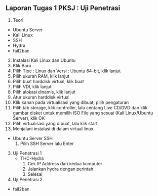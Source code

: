 
Laporan Tugas 1 PKSJ : Uji Penetrasi
------------------------------------

1. Teori
 * Ubuntu Server
 * Kali Linux
 * SSH
 * Hydra
 * fail2ban
2. Instalasi Kali Linux dan Ubuntu
  1. Klik Baru
  2. Pilih Tipe : Linux dan Versi : Ubuntu 64-bit, klik lanjut
  3. Pilih ukuran RAM, klik lanjut
  4. Pilih buat harddisk virtual, klik buat
  5. Pilih VDI, klik lanjut
  6. Pilih alokasi dinamis, klik lanjut
  7. Atur ukuran harddisk virtual
  8. Klik kanan pada virtualisasi yang dibuat, pilih pengaturan
  9. Pilih tab storage, klik controller, lalu centang Live CD/DVD dan klik gambar disket untuk memilih ISO File yang sesuai (Kali Linux/Ubuntu Server), klik OK
  10. Pilih virtualisasi yang dibuat, lalu klik start
  11. Menjalani instalasi di dalam virtual linux
  * Ubuntu Server SSH
      1. Pilih SSH Server lalu Enter
3. Uji Penetrasi 1
    * THC-Hydra
      1. Cek IP Address dari kedua komputer
      2. Jalankan hydra dengan perintah
      3. Selesai
4. Uji Penetrasi 2
  * fail2ban
